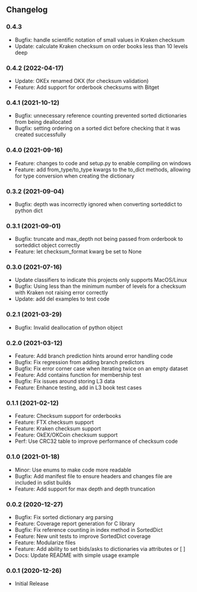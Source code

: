 ## Changelog

### 0.4.3
 * Bugfix: handle scientific notation of small values in Kraken checksum
 * Update: calculate Kraken checksum on order books less than 10 levels deep

### 0.4.2 (2022-04-17)
 * Update: OKEx renamed OKX (for checksum validation)
 * Feature: Add support for orderbook checksums with Bitget

### 0.4.1 (2021-10-12)
 * Bugfix: unnecessary reference counting prevented sorted dictionaries from being deallocated
 * Bugfix: setting ordering on a sorted dict before checking that it was created successfully

### 0.4.0 (2021-09-16)
 * Feature: changes to code and setup.py to enable compiling on windows
 * Feature: add from_type/to_type kwargs to the to_dict methods, allowing for type conversion when creating the dictionary

### 0.3.2 (2021-09-04)
 * Bugfix: depth was incorrectly ignored when converting sorteddict to python dict

### 0.3.1 (2021-09-01)
  * Bugfix: truncate and max_depth not being passed from orderbook to sorteddict object correctly
  * Feature: let checksum_format kwarg be set to None

### 0.3.0 (2021-07-16)
  * Update classifiers to indicate this projects only supports MacOS/Linux
  * Bugfix: Using less than the minimum number of levels for a checksum with Kraken not raising error correctly
  * Update: add del examples to test code

### 0.2.1 (2021-03-29)
  * Bugfix: Invalid deallocation of python object

### 0.2.0 (2021-03-12)
  * Feature: Add branch prediction hints around error handling code
  * Bugfix: Fix regression from adding branch predictors
  * Bugfix: Fix error corner case when iterating twice on an empty dataset
  * Feature: Add contains function for membership test
  * Bugfix: Fix issues around storing L3 data
  * Feature: Enhance testing, add in L3 book test cases

### 0.1.1 (2021-02-12)
  * Feature: Checksum support for orderbooks
  * Feature: FTX checksum support
  * Feature: Kraken checksum support
  * Feature: OkEX/OKCoin checksum support
  * Perf: Use CRC32 table to improve performance of checksum code

### 0.1.0 (2021-01-18)
  * Minor: Use enums to make code more readable
  * Bugfix: Add manifest file to ensure headers and changes file are included in sdist builds
  * Feature: Add support for max depth and depth truncation

### 0.0.2 (2020-12-27)
  * Bugfix: Fix sorted dictionary arg parsing
  * Feature: Coverage report generation for C library
  * Bugfix: Fix reference counting in index method in SortedDict
  * Feature: New unit tests to improve SortedDict coverage
  * Feature: Modularize files
  * Feature: Add ability to set bids/asks to dictionaries via attributes or \[ \]
  * Docs: Update README with simple usage example

### 0.0.1 (2020-12-26)
  * Initial Release
